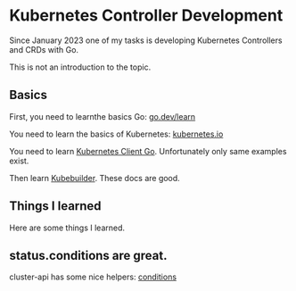 # Kubernetes Controller Development

Since January 2023 one of my tasks is developing Kubernetes Controllers and CRDs with Go.

This is not an introduction to the topic.

## Basics

First, you need to learnthe basics Go: [go.dev/learn](https://go.dev/learn/)

You need to learn the basics of Kubernetes: [kubernetes.io](https://kubernetes.io)

You need to learn [Kubernetes Client Go](https://github.com/kubernetes/client-go#how-to-use-it). Unfortunately only same examples exist.

Then learn [Kubebuilder](https://book.kubebuilder.io/). These docs are good.

## Things I learned

Here are some things I learned.

## status.conditions are great.

cluster-api has some nice helpers: [conditions](https://pkg.go.dev/sigs.k8s.io/cluster-api/util/conditions)



